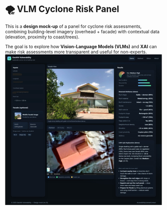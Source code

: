 # 🌪️ VLM Cyclone Risk Panel

This is a **design mock-up** of a panel for cyclone risk assessments, 
combining building-level imagery (overhead + facade) with contextual data 
(elevation, proximity to coast/trees). 

The goal is to explore how **Vision-Language Models (VLMs)** and **XAI** 
can make risk assessments more transparent and useful for non-experts.
![Screenshot.jpeg](images%2FScreenshot.jpeg)